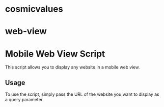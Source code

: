 # cosmicvalues
# web-view
# Mobile Web View Script

This script allows you to display any website in a mobile web view.

## Usage

To use the script, simply pass the URL of the website you want to display as a query parameter.

